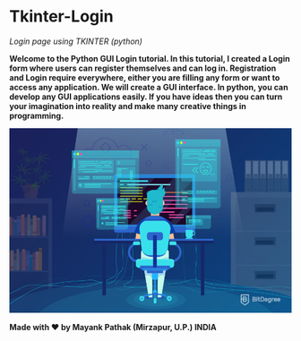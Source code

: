 # Tkinter-Login

*Login page using TKINTER (python)*

**Welcome to the Python GUI Login tutorial. In this tutorial, I created a Login form where users can register themselves and can log in. Registration and Login require everywhere, either you are filling any form or want to access any application. 
We will create a GUI interface. In python, you can develop any GUI applications easily. If you have ideas then you can turn your imagination into reality and make many creative things in programming.**

 <img height="330" width="540" src="logo.jpg">


**Made with ❤ by Mayank Pathak (Mirzapur, U.P.) INDIA**
